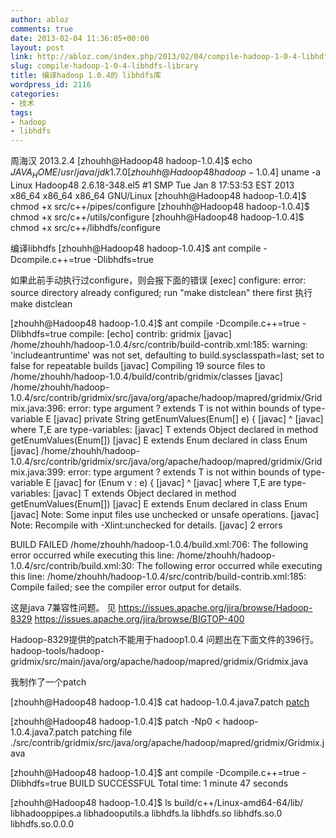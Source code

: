 ```yaml
---
author: abloz
comments: true
date: 2013-02-04 11:36:05+00:00
layout: post
link: http://abloz.com/index.php/2013/02/04/compile-hadoop-1-0-4-libhdfs-library/
slug: compile-hadoop-1-0-4-libhdfs-library
title: 编译hadoop 1.0.4的 libhdfs库
wordpress_id: 2116
categories:
- 技术
tags:
- hadoop
- libhdfs
---
```


周海汉
2013.2.4
[zhouhh@Hadoop48 hadoop-1.0.4]$ echo $JAVA_HOME
/usr/java/jdk1.7.0
[zhouhh@Hadoop48 hadoop-1.0.4]$ uname -a
Linux Hadoop48 2.6.18-348.el5 #1 SMP Tue Jan 8 17:53:53 EST 2013 x86_64 x86_64 x86_64 GNU/Linux
[zhouhh@Hadoop48 hadoop-1.0.4]$ chmod +x src/c++/pipes/configure
[zhouhh@Hadoop48 hadoop-1.0.4]$ chmod +x src/c++/utils/configure
[zhouhh@Hadoop48 hadoop-1.0.4]$ chmod +x src/c++/libhdfs/configure

编译libhdfs
[zhouhh@Hadoop48 hadoop-1.0.4]$ ant compile -Dcompile.c++=true -Dlibhdfs=true

如果此前手动执行过configure，则会报下面的错误
[exec] configure: error: source directory already configured; run "make distclean" there first
执行
make distclean

[zhouhh@Hadoop48 hadoop-1.0.4]$ ant compile -Dcompile.c++=true -Dlibhdfs=true
compile:
     [echo] contrib: gridmix
    [javac] /home/zhouhh/hadoop-1.0.4/src/contrib/build-contrib.xml:185: warning: 'includeantruntime' was not set, defaulting to build.sysclasspath=last; set to false for repeatable builds
    [javac] Compiling 19 source files to /home/zhouhh/hadoop-1.0.4/build/contrib/gridmix/classes
    [javac] /home/zhouhh/hadoop-1.0.4/src/contrib/gridmix/src/java/org/apache/hadoop/mapred/gridmix/Gridmix.java:396: error: type argument ? extends T is not within bounds of type-variable E
    [javac]   private  String getEnumValues(Enum[] e) {
    [javac]                                         ^
    [javac]   where T,E are type-variables:
    [javac]     T extends Object declared in method getEnumValues(Enum[])
    [javac]     E extends Enum declared in class Enum
    [javac] /home/zhouhh/hadoop-1.0.4/src/contrib/gridmix/src/java/org/apache/hadoop/mapred/gridmix/Gridmix.java:399: error: type argument ? extends T is not within bounds of type-variable E
    [javac]     for (Enum v : e) {
    [javac]               ^
    [javac]   where T,E are type-variables:
    [javac]     T extends Object declared in method getEnumValues(Enum[])
    [javac]     E extends Enum declared in class Enum
    [javac] Note: Some input files use unchecked or unsafe operations.
    [javac] Note: Recompile with -Xlint:unchecked for details.
    [javac] 2 errors

BUILD FAILED
/home/zhouhh/hadoop-1.0.4/build.xml:706: The following error occurred while executing this line:
/home/zhouhh/hadoop-1.0.4/src/contrib/build.xml:30: The following error occurred while executing this line:
/home/zhouhh/hadoop-1.0.4/src/contrib/build-contrib.xml:185: Compile failed; see the compiler error output for details.

这是java 7兼容性问题。
见
https://issues.apache.org/jira/browse/Hadoop-8329
https://issues.apache.org/jira/browse/BIGTOP-400

Hadoop-8329提供的patch不能用于hadoop1.0.4
问题出在下面文件的396行。
 hadoop-tools/hadoop-gridmix/src/main/java/org/apache/hadoop/mapred/gridmix/Gridmix.java

我制作了一个patch

[zhouhh@Hadoop48 hadoop-1.0.4]$ cat hadoop-1.0.4.java7.patch
[patch](http://abloz.com/wp-content/uploads/2013/02/patch.txt)

[zhouhh@Hadoop48 hadoop-1.0.4]$ patch -Np0 < hadoop-1.0.4.java7.patch
patching file ./src/contrib/gridmix/src/java/org/apache/hadoop/mapred/gridmix/Gridmix.java

[zhouhh@Hadoop48 hadoop-1.0.4]$ ant compile -Dcompile.c++=true -Dlibhdfs=true
BUILD SUCCESSFUL
Total time: 1 minute 47 seconds

[zhouhh@Hadoop48 hadoop-1.0.4]$ ls build/c++/Linux-amd64-64/lib/
libhadooppipes.a  libhadooputils.a  libhdfs.la  libhdfs.so  libhdfs.so.0  libhdfs.so.0.0.0
